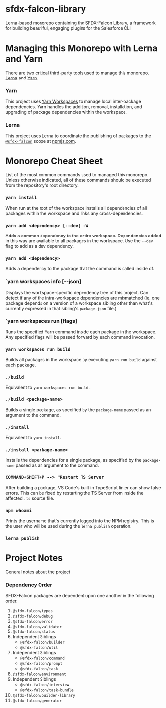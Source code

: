 # sfdx-falcon-library
Lerna-based monorepo containing the SFDX-Falcon Library, a framework for building beautiful, engaging plugins for the Salesforce CLI

# Managing this Monorepo with Lerna and Yarn
There are two critical third-party tools used to manage this monorepo.  [Lerna](https://lerna.js.org/) and [Yarn](https://yarnpkg.com/en/).

### Yarn
This project uses [Yarn Workspaces](https://yarnpkg.com/en/docs/workspaces) to manage local inter-package dependencies.  Yarn handles the addition, removal, installation, and upgrading of package dependencies within the workspace.

### Lerna
This project uses Lerna to coordinate the publishing of packages to the [`@sfdx-falcon`]() scope at [npmjs.com](https://www.npmjs.com).

# Monorepo Cheat Sheet
List of the most common commands used to managed this monorepo. Unless otherwise indicated, all of these commands should be executed from the repository's root directory.

### `yarn install`
When run at the root of the workspace installs all dependencies of all packages within the workspace and links any cross-dependencies.

### `yarn add <dependency> [--dev] -W`
Adds a common dependency to the entire workspace. Dependencies added in this way are available to all packages in the workspace.  Use the `--dev` flag to add as a dev dependency.

### `yarn add <dependency>`
Adds a dependency to the package that the command is called inside of.

### `yarn workspaces info [--json]
Displays the workspace-specific dependency tree of this project. Can detect if any of the intra-workspace dependencies are mismatched (ie. one package depends on a version of a workspace sibling other than what's currently expressed in that sibling's `package.json` file.)

### `yarn workspaces run <command> [flags]
Runs the specified Yarn command inside each package in the workspace.  Any specified flags will be passed forward by each command invocation.

### `yarn workspaces run build`
Builds all packages in the workspace by executing `yarn run build` against each package.

### `./build`
Equivalent to `yarn workspaces run build`.

### `./build <package-name>`
Builds a single package, as specified by the `package-name` passed as an argument to the command.

### `./install`
Equivalent to `yarn install`.

### `./install <package-name>`
Installs the dependencies for a single package, as specified by the `package-name` passed as an argument to the command.

### `COMMAND+SHIFT+P --> "Restart TS Server`
After building a package, VS Code's built in TypeScript linter can show false errors. This can be fixed by restarting the TS Server from inside the affected `.ts` source file.

### `npm whoami`
Prints the username that's currently logged into the NPM registry. This is the user who will be used during the `lerna publish` operation.

### `lerna publish`


# Project Notes
General notes about the project

### Dependency Order
SFDX-Falcon packages are dependent upon one another in the following order.

1. `@sfdx-falcon/types`
2. `@sfdx-falcon/debug`
3. `@sfdx-falcon/error`
4. `@sfdx-falcon/validator`
5. `@sfdx-falcon/status`
6. Independent Siblings
    * `@sfdx-falcon/builder`
    * `@sfdx-falcon/util`
7. Independent Siblings
    * `@sfdx-falcon/command`
    * `@sfdx-falcon/prompt`
    * `@sfdx-falcon/task`
8. `@sfdx-falcon/environment`
9. Independent Siblings
    * `@sfdx-falcon/interview`
    * `@sfdx-falcon/task-bundle`
10. `@sfdx-falcon/builder-library`
11. `@sfdx-falcon/generator`

